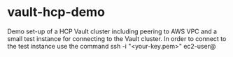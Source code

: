 # vault-hcp-demo
Demo set-up of a HCP Vault cluster including peering to AWS VPC and a small test instance for connecting to the Vault cluster.
In order to connect to the test instance use the command
ssh -i "<your-key.pem>" ec2-user@<public DNS of the instance >